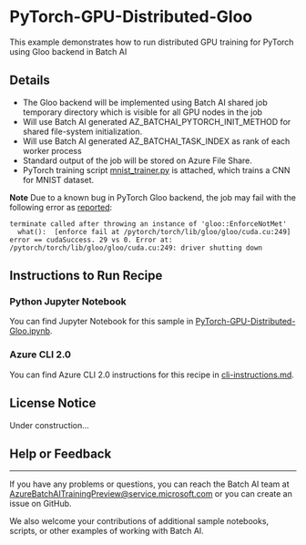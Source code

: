 # PyTorch-GPU-Distributed-Gloo

This example demonstrates how to run distributed GPU training for PyTorch using Gloo backend in Batch AI

## Details

- The Gloo backend will be implemented using Batch AI shared job temporary directory which is visible for all GPU nodes in the job
- Will use Batch AI generated AZ_BATCHAI_PYTORCH_INIT_METHOD for shared file-system initialization.
- Will use Batch AI generated AZ_BATCHAI_TASK_INDEX as rank of each worker process
- Standard output of the job will be stored on Azure File Share.
- PyTorch training script [mnist_trainer.py](./mnist_trainer.py) is attached, which trains a CNN for MNIST dataset.

**Note** Due to a known bug in PyTorch Gloo backend, the job may fail with the following error as [reported](https://github.com/pytorch/pytorch/issues/2530):

```
terminate called after throwing an instance of 'gloo::EnforceNotMet'
  what():  [enforce fail at /pytorch/torch/lib/gloo/gloo/cuda.cu:249] error == cudaSuccess. 29 vs 0. Error at: /pytorch/torch/lib/gloo/gloo/cuda.cu:249: driver shutting down
```


## Instructions to Run Recipe

### Python Jupyter Notebook

You can find Jupyter Notebook for this sample in [PyTorch-GPU-Distributed-Gloo.ipynb](./PyTorch-GPU-Distributed-Gloo.ipynb).

### Azure CLI 2.0

You can find Azure CLI 2.0 instructions for this recipe in [cli-instructions.md](./cli-instructions.md).

## License Notice

Under construction...

## Help or Feedback
--------------------
If you have any problems or questions, you can reach the Batch AI team at [AzureBatchAITrainingPreview@service.microsoft.com](mailto:AzureBatchAITrainingPreview@service.microsoft.com) or you can create an issue on GitHub.

We also welcome your contributions of additional sample notebooks, scripts, or other examples of working with Batch AI.
